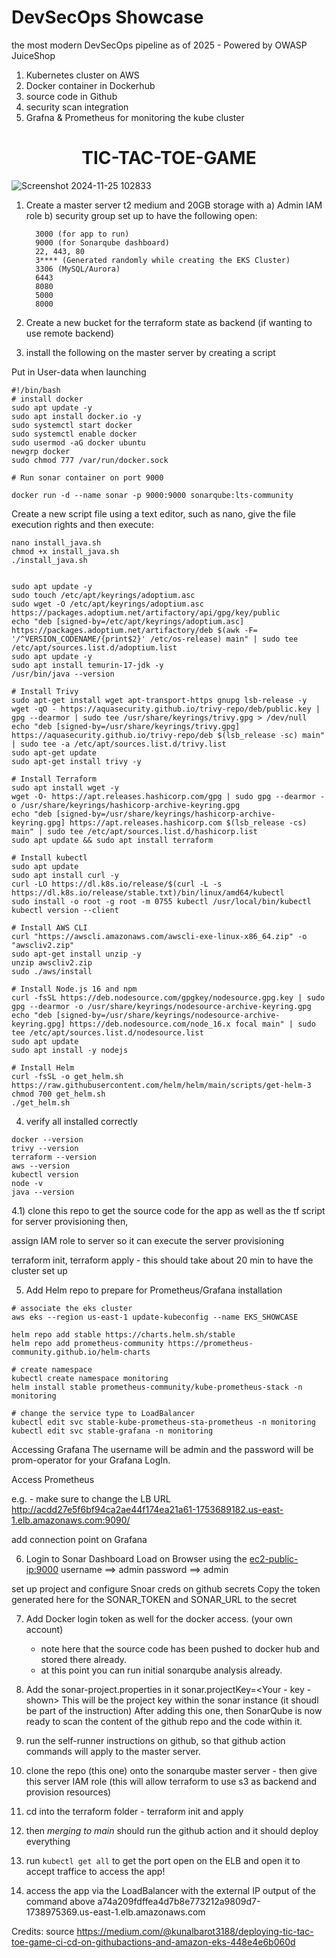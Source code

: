 # DevSecOps Showcase
the most modern DevSecOps pipeline as of 2025 - Powered by OWASP JuiceShop

1) Kubernetes cluster on AWS
2) Docker container in Dockerhub
3) source code in Github
4) security scan integration
5) Grafna & Prometheus for monitoring the kube cluster

<h1 align="center">TIC-TAC-TOE-GAME</h1>

![Screenshot 2024-11-25 102833](https://github.com/user-attachments/assets/b7cae5c0-070d-47a0-9ca9-87f812a8dd4d)


1) Create a master server t2 medium and 20GB storage with
   a) Admin IAM role
   b) security group set up to have the following open:
   ```
     3000 (for app to run)
     9000 (for Sonarqube dashboard)
     22, 443, 80
     3**** (Generated randomly while creating the EKS Cluster)
     3306 (MySQL/Aurora)
     6443
     8080
     5000
     8000
   ```

3) Create a new bucket for the terraform state as backend (if wanting to use remote backend)

4) install the following on the master server by creating a script



Put in User-data when launching
```
#!/bin/bash
# install docker
sudo apt update -y
sudo apt install docker.io -y
sudo systemctl start docker
sudo systemctl enable docker
sudo usermod -aG docker ubuntu
newgrp docker
sudo chmod 777 /var/run/docker.sock

# Run sonar container on port 9000

docker run -d --name sonar -p 9000:9000 sonarqube:lts-community

```


Create a new script file using a text editor, such as nano, give the file execution rights and then execute:

```
nano install_java.sh
chmod +x install_java.sh
./install_java.sh
```

```

sudo apt update -y
sudo touch /etc/apt/keyrings/adoptium.asc
sudo wget -O /etc/apt/keyrings/adoptium.asc https://packages.adoptium.net/artifactory/api/gpg/key/public
echo "deb [signed-by=/etc/apt/keyrings/adoptium.asc] https://packages.adoptium.net/artifactory/deb $(awk -F= '/^VERSION_CODENAME/{print$2}' /etc/os-release) main" | sudo tee /etc/apt/sources.list.d/adoptium.list
sudo apt update -y
sudo apt install temurin-17-jdk -y
/usr/bin/java --version

# Install Trivy
sudo apt-get install wget apt-transport-https gnupg lsb-release -y
wget -qO - https://aquasecurity.github.io/trivy-repo/deb/public.key | gpg --dearmor | sudo tee /usr/share/keyrings/trivy.gpg > /dev/null
echo "deb [signed-by=/usr/share/keyrings/trivy.gpg] https://aquasecurity.github.io/trivy-repo/deb $(lsb_release -sc) main" | sudo tee -a /etc/apt/sources.list.d/trivy.list
sudo apt-get update
sudo apt-get install trivy -y

# Install Terraform
sudo apt install wget -y
wget -O- https://apt.releases.hashicorp.com/gpg | sudo gpg --dearmor -o /usr/share/keyrings/hashicorp-archive-keyring.gpg
echo "deb [signed-by=/usr/share/keyrings/hashicorp-archive-keyring.gpg] https://apt.releases.hashicorp.com $(lsb_release -cs) main" | sudo tee /etc/apt/sources.list.d/hashicorp.list
sudo apt update && sudo apt install terraform

# Install kubectl
sudo apt update
sudo apt install curl -y
curl -LO https://dl.k8s.io/release/$(curl -L -s https://dl.k8s.io/release/stable.txt)/bin/linux/amd64/kubectl
sudo install -o root -g root -m 0755 kubectl /usr/local/bin/kubectl
kubectl version --client

# Install AWS CLI 
curl "https://awscli.amazonaws.com/awscli-exe-linux-x86_64.zip" -o "awscliv2.zip"
sudo apt-get install unzip -y
unzip awscliv2.zip
sudo ./aws/install

# Install Node.js 16 and npm
curl -fsSL https://deb.nodesource.com/gpgkey/nodesource.gpg.key | sudo gpg --dearmor -o /usr/share/keyrings/nodesource-archive-keyring.gpg
echo "deb [signed-by=/usr/share/keyrings/nodesource-archive-keyring.gpg] https://deb.nodesource.com/node_16.x focal main" | sudo tee /etc/apt/sources.list.d/nodesource.list
sudo apt update
sudo apt install -y nodejs

# Install Helm
curl -fsSL -o get_helm.sh https://raw.githubusercontent.com/helm/helm/main/scripts/get-helm-3
chmod 700 get_helm.sh
./get_helm.sh

```
4) verify all installed correctly

```
docker --version
trivy --version
terraform --version
aws --version
kubectl version
node -v
java --version
```

4.1) clone this repo to get the source code for the app as well as the tf script for server provisioning
then,

assign IAM role to server so it can execute the server provisioning

terraform init, terraform apply - this should take about 20 min to have the cluster set up



5) Add Helm repo to prepare for Prometheus/Grafana installation
```
# associate the eks cluster
aws eks --region us-east-1 update-kubeconfig --name EKS_SHOWCASE

helm repo add stable https://charts.helm.sh/stable  
helm repo add prometheus-community https://prometheus-community.github.io/helm-charts

# create namespace
kubectl create namespace monitoring   
helm install stable prometheus-community/kube-prometheus-stack -n monitoring

# change the service type to LoadBalancer
kubectl edit svc stable-kube-prometheus-sta-prometheus -n monitoring 
kubectl edit svc stable-grafana -n monitoring   

```

Accessing Grafana
The username will be admin and the password will be prom-operator for your Grafana LogIn.

Access Prometheus 

e.g. - make sure to change the LB URL http://acdd27e5f6bf94ca2ae44f174ea21a61-1753689182.us-east-1.elb.amazonaws.com:9090/

add connection point on Grafana

6) Login to Sonar Dashboard
Load on Browser using the <ec2-public-ip:9000>
username ==> admin
password ==> admin

set up project and configure Snoar creds on github secrets
Copy the token generated here for the SONAR_TOKEN and SONAR_URL to the secret 

7) Add Docker login token as well for the docker access. (your own account)
   - note here that the source code has been pushed to docker hub and stored there already.
   - at this point you can run initial sonarqube analysis already.

8) Add the sonar-project.properties in it
sonar.projectKey=<Your - key - shown>
This will be the project key within the sonar instance (it shoudl be part of the instruction)
After adding this one, then SonarQube is now ready to scan the content of the github repo and the code within it.

9) run the self-runner instructions on github, so that github action commands will apply to the master server.
10) clone the repo (this one) onto the sonarqube master server - then give this server IAM role (this will allow terraform to use s3 as backend and provision resources)
11) cd into the terraform folder - terraform init and apply
12) then *merging to main* should run the github action and it should deploy everything
13) run ```kubectl get all``` to get the port open on the ELB and open it to accept traffice to access the app!
14) access the app via the LoadBalancer with the external IP output of the command above
   a74a209fdffea4d7b8e773212a9809d7-1738975369.us-east-1.elb.amazonaws.com


Credits:
source
https://medium.com/@kunalbarot3188/deploying-tic-tac-toe-game-ci-cd-on-githubactions-and-amazon-eks-448e4e6b060d
